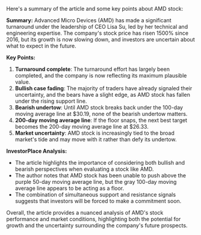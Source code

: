 Here's a summary of the article and some key points about AMD stock:

**Summary:** Advanced Micro Devices (AMD) has made a significant turnaround under the leadership of CEO Lisa Su, led by her technical and engineering expertise. The company's stock price has risen 1500% since 2016, but its growth is now slowing down, and investors are uncertain about what to expect in the future.

**Key Points:**

1. **Turnaround complete**: The turnaround effort has largely been completed, and the company is now reflecting its maximum plausible value.
2. **Bullish case fading**: The majority of traders have already signaled their uncertainty, and the bears have a slight edge, as AMD stock has fallen under the rising support line.
3. **Bearish undertow**: Until AMD stock breaks back under the 100-day moving average line at $30.19, none of the bearish undertow matters.
4. **200-day moving average line**: If the floor snaps, the next best target becomes the 200-day moving average line at $26.33.
5. **Market uncertainty**: AMD stock is increasingly tied to the broad market's tide and may move with it rather than defy its undertow.

**InvestorPlace Analysis:**

* The article highlights the importance of considering both bullish and bearish perspectives when evaluating a stock like AMD.
* The author notes that AMD stock has been unable to push above the purple 50-day moving average line, but the gray 100-day moving average line appears to be acting as a floor.
* The combination of simultaneous support and resistance signals suggests that investors will be forced to make a commitment soon.

Overall, the article provides a nuanced analysis of AMD's stock performance and market conditions, highlighting both the potential for growth and the uncertainty surrounding the company's future prospects.